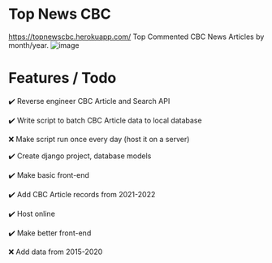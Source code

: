 # Top News CBC
https://topnewscbc.herokuapp.com/ Top Commented CBC News Articles by month/year.
![image](https://user-images.githubusercontent.com/21085160/165142093-6bd823a5-1b2d-4b17-8760-4f085f7eb8ea.png)


# Features / Todo

✔️ Reverse engineer CBC Article and Search API

✔️ Write script to batch CBC Article data to local database

❌ Make script run once every day (host it on a server)

✔️ Create django project, database models

✔️ Make basic front-end

✔️ Add CBC Article records from 2021-2022

✔️ Host online

✔️ Make better front-end

❌ Add data from 2015-2020
